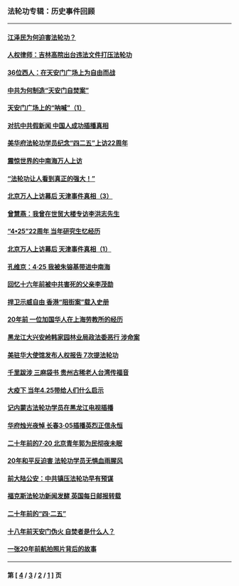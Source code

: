 ### 法轮功专辑：历史事件回顾
---
#### [江泽民为何迫害法轮功？](../../pages/nf5793/n13876324.md?06240430) 
#### [人权律师：吉林高院出台违法文件打压法轮功](../../pages/nf5793/n13825665.md?06240430) 
#### [36位西人：在天安门广场上为自由而战](../../pages/nf5793/n13390029.md?06240430) 
#### [中共为何制造“天安门自焚案”](../../pages/nf5793/n13183270.md?06240430) 
#### [天安门广场上的“呐喊”（1）](../../pages/nf5793/n13105277.md?06240430) 
#### [对抗中共假新闻 中国人成功插播真相](../../pages/nf5793/n12910618.md?06240430) 
#### [美华府法轮功学员纪念“四二五”上访22周年](../../pages/nf5793/n12904445.md?06240430) 
#### [震惊世界的中南海万人上访](../../pages/nf5793/n12903976.md?06240430) 
#### [“法轮功让人看到真正的强大！”](../../pages/nf5793/n12903195.md?06240430) 
#### [北京万人上访幕后 天津事件真相（3）](../../pages/nf5793/n12902807.md?06240430) 
#### [曾慧燕：我曾在世贸大楼专访李洪志先生](../../pages/nf5793/n12898729.md?06240430) 
#### [“4•25”22周年 当年研究生忆经历](../../pages/nf5793/n12894152.md?06240430) 
#### [北京万人上访幕后 天津事件真相（1）](../../pages/nf5793/n12885174.md?06240430) 
#### [孔维京：4·25 我被朱镕基带进中南海](../../pages/nf5793/n12864987.md?06240430) 
#### [回忆十六年前被中共害死的父亲李茂勋](../../pages/nf5793/n12880270.md?06240430) 
#### [捍卫示威自由 香港“阻街案”载入史册](../../pages/nf5793/n12811245.md?06240430) 
#### [20年前 一位加国华人在上海劳教所的经历](../../pages/nf5793/n12707932.md?06240430) 
#### [黑龙江大兴安岭韩家园林业局政法委恶行 涉命案](../../pages/nf5793/n12622815.md?06240430) 
#### [美驻华大使馆发布人权报告 7次提法轮功](../../pages/nf5793/n12520541.md?06240430) 
#### [千里跋涉 三麻袋书 贵州古稀老人台湾传福音](../../pages/nf5793/n12198750.md?06240430) 
#### [大疫下 当年4.25带给人们什么启示](../../pages/nf5793/n12058565.md?06240430) 
#### [记内蒙古法轮功学员在黑龙江电视插播](../../pages/nf5793/n11699194.md?06240430) 
#### [华府烛光夜悼 长春3·05插播英烈正信永恒](../../pages/nf5793/n11397432.md?06240430) 
#### [二十年前的7·20 北京青年郭为民彻夜未眠](../../pages/nf5793/n11354195.md?06240430) 
#### [20年和平反迫害 法轮功学员无惧血雨腥风](../../pages/nf5793/n11348279.md?06240430) 
#### [前大陆公安：中共镇压法轮功早有预谋](../../pages/nf5793/n11352168.md?06240430) 
#### [福克斯法轮功新闻发酵  英国每日邮报转载](../../pages/nf5793/n11285952.md?06240430) 
#### [二十年前的“四·二五”](../../pages/nf5793/n11207639.md?06240430) 
#### [十八年前天安门伪火 自焚者是什么人？](../../pages/nf5793/n10996556.md?06240430) 
#### [一张20年前航拍照片背后的故事](../../pages/nf5793/n10693797.md?06240430) 

---
#### 第 [ [4](./4.md?06240430) / [3](./3.md?06240430) / [2](./2.md?06240430) / [1](./1.md?06240430) ] 页
